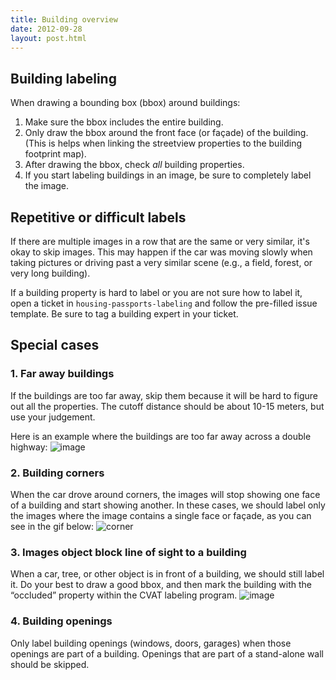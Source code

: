 ```yaml
---
title: Building overview
date: 2012-09-28
layout: post.html
---
```

## Building labeling
When drawing a bounding box (bbox) around buildings:
1. Make sure the bbox includes the entire building.
2. Only draw the bbox around the front face (or façade) of the building. (This is helps when linking the streetview properties to the building footprint map).
3. After drawing the bbox, check *all* building properties.
4. If you start labeling buildings in an image, be sure to completely label the image.

## Repetitive or difficult labels
If there are multiple images in a row that are the same or very similar, it's okay to skip images. This may happen if the car was moving slowly when taking pictures or driving past a very similar scene (e.g., a field, forest, or very long building).

If a building property is hard to label or you are not sure how to label it, open a ticket in `housing-passports-labeling` and follow the pre-filled issue template. Be sure to tag a building expert in your ticket.

## Special cases
### 1. Far away buildings
If the buildings are too far away, skip them because it will be hard to figure out all the properties. The cutoff distance should be about 10-15 meters, but use your judgement. 

Here is an example where the buildings are too far away across a double highway:
![image](https://user-images.githubusercontent.com/19536044/58639451-8f3b4700-82bc-11e9-96f2-71df914023b5.png)

### 2. Building corners
When the car drove around corners, the images will stop showing one face of a building and start showing another. In these cases, we should label only the images where the image contains a single face or façade, as you can see in the gif below:
![corner](https://user-images.githubusercontent.com/19536044/58818834-6b496f80-85f4-11e9-956b-18046b73569c.gif)

### 3. Images object block line of sight to a building
When a car, tree, or other object is in front of a building, we should still label it. Do your best to draw a good bbox, and then mark the building with the “occluded” property within the CVAT labeling program.
![image](https://user-images.githubusercontent.com/19536044/58819698-65ed2480-85f6-11e9-9f52-e753899dad76.png)

### 4. Building openings
Only label building openings (windows, doors, garages) when those openings are part of a building. Openings that are part of a stand-alone wall should be skipped.